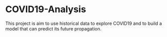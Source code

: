 # COVID19-Analysis
This project is aim to use historical data to explore COVID19 and to build a model that can predict its future propagation.
